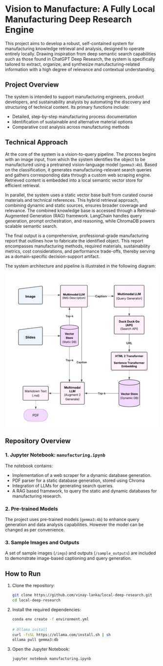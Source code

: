 # Vision to Manufacture: A Fully Local Manufacturing Deep Research Engine

This project aims to develop a robust, self-contained system for manufacturing knowledge retrieval and analysis, designed to operate entirely locally. Drawing inspiration from deep semantic search capabilities such as those found in ChatGPT Deep Research, the system is specifically tailored to extract, organize, and synthesize manufacturing-related information with a high degree of relevance and contextual understanding.

## Project Overview
The system is intended to support manufacturing engineers, product developers, and sustainability analysts by automating the discovery and structuring of technical content. Its primary functions include:
- Detailed, step-by-step manufacturing process documentation
- Identification of sustainable and alternative material options
- Comparative cost analysis across manufacturing methods

## Technical Approach
At the core of the system is a vision-to-query pipeline. The process begins with an image input, from which the system identifies the object to be manufactured using a pretrained vision-language model (`gemma3:4b`). Based on the classification, it generates manufacturing-relevant search queries and gathers corresponding data through a custom web scraping engine. Retrieved content is embedded into a local semantic vector store for efficient retrieval.

In parallel, the system uses a static vector base built from curated course materials and technical references. This hybrid retrieval approach, combining dynamic and static sources, ensures 
broader coverage and relevance. 
The combined knowledge base is accessed through a Retrieval-Augmented Generation (RAG) framework. LangChain handles query generation, prompt orchestration, and reasoning, while ChromaDB
 powers scalable semantic search.

The final output is a comprehensive, professional-grade manufacturing report that outlines how to fabricate the identified object. This report encompasses manufacturing methods, required materials, sustainability metrics, cost considerations, and performance trade-offs, thereby serving as a domain-specific decision-support artifact.

The system architecture and pipeline is    illustrated in the following diagram:
<p align="center">
  <img src="imgs/project_pipeline.jpeg" alt="Pipeline" width="600">
</p>


## Repository Overview

### 1. Jupyter Notebook: `manufacturing.ipynb`
The notebook contains:
- Implementation of a web scraper for a dynamic database generation.
- PDF parser for a static database generation, stored using Chroma
- Integration of LLMs for generating search queries.
- A RAG based framework, to query the static and dynamic databases for manufacturing research.

### 2. Pre-trained Models
The project uses pre-trained models (`gemma3:4b`) to enhance query generation and data analysis capabilities. However the model can be changed as per convenience.

### 3. Sample Images and Outputs
A set of sample images (`/imgs`) and outputs (`/sample_outputs`) are included to demonstrate image-based captioning and query generation.

## How to Run

1. Clone the repository:
   ```bash
   git clone https://github.com/vinay-lanka/local-deep-research.git
   cd local-deep-research
   ```

2. Install the required dependencies:
   ```bash
   conda env create -f environment.yml

   # Ollama install
   curl -fsSL https://ollama.com/install.sh | sh
   ollama pull gemma3:4b
   ```
   
3. Open the Jupyter Notebook:
   ```bash
   jupyter notebook manufacturing.ipynb
   ```